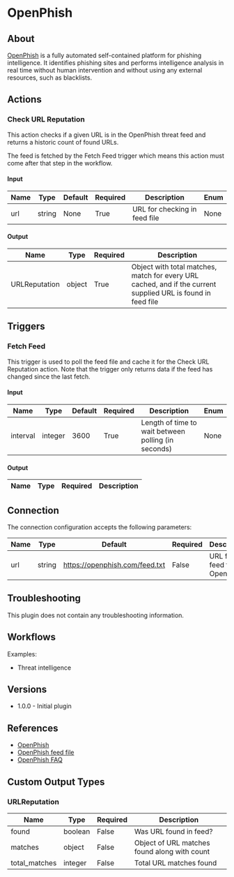 # OpenPhish

## About

[OpenPhish](http://openphish.com) is a fully automated self-contained platform for phishing intelligence.
It identifies phishing sites and performs intelligence analysis in real time without human intervention and without using any external resources, such as blacklists.

## Actions

### Check URL Reputation

This action checks if a given URL is in the OpenPhish threat feed and returns a historic count of found URLs.

The feed is fetched by the Fetch Feed trigger which means this action must come after that step in the workflow.

#### Input

|Name|Type|Default|Required|Description|Enum|
|----|----|-------|--------|-----------|----|
|url|string|None|True|URL for checking in feed file|None|

#### Output

|Name|Type|Required|Description|
|----|----|--------|-----------|
|URLReputation|object|True|Object with total matches, match for every URL cached, and if the current supplied URL is found in feed file|

## Triggers

### Fetch Feed

This trigger is used to poll the feed file and cache it for the Check URL Reputation action.
Note that the trigger only returns data if the feed has changed since the last fetch.

#### Input

|Name|Type|Default|Required|Description|Enum|
|----|----|-------|--------|-----------|----|
|interval|integer|3600|True|Length of time to wait between polling (in seconds)|None|

#### Output

|Name|Type|Required|Description|
|----|----|--------|-----------|

## Connection

The connection configuration accepts the following parameters:

|Name|Type|Default|Required|Description|Enum|
|----|----|-------|--------|-----------|----|
|url|string|https://openphish.com/feed.txt|False|URL for feed file in OpenPhish|None|

## Troubleshooting

This plugin does not contain any troubleshooting information.

## Workflows

Examples:

* Threat intelligence

## Versions

* 1.0.0 - Initial plugin

## References

* [OpenPhish](http://openphish.com)
* [OpenPhish feed file](https://openphish.com/feed.txt)
* [OpenPhish FAQ](https://openphish.com/faq.html)

## Custom Output Types

### URLReputation

|Name|Type|Required|Description|
|----|----|--------|-----------|
|found|boolean|False|Was URL found in feed?|
|matches|object|False|Object of URL matches found along with count|
|total_matches|integer|False|Total URL matches found|
